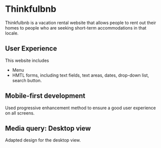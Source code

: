 # Thinkfulbnb

Thinkfulbnb is a vacation rental website that allows people to rent out their homes to people who are seeking short-term accommodations in that locale. 

## User Experience
This website includes
* Menu
* HMTL forms, including text fields, text areas, dates, drop-down list, search button.

## Mobile-first development
Used progressive enhancement method to ensure a good user experience on all screens.

## Media query: Desktop view
Adapted design for the desktop view. 
